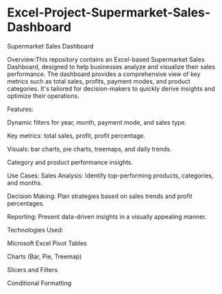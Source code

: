 # Excel-Project-Supermarket-Sales-Dashboard

Supermarket Sales Dashboard

Overview:This repository contains an Excel-based Supermarket Sales Dashboard, designed to help businesses analyze and visualize their sales performance. The dashboard provides a comprehensive view of key metrics such as total sales, profits, payment modes, and product categories. It's tailored for decision-makers to quickly derive insights and optimize their operations.



Features:

Dynamic filters for year, month, payment mode, and sales type.

Key metrics: total sales, profit, profit percentage.

Visuals: bar charts, pie charts, treemaps, and daily trends.

Category and product performance insights.




Use Cases:
Sales Analysis: Identify top-performing products, categories, and months.

Decision Making: Plan strategies based on sales trends and profit percentages.

Reporting: Present data-driven insights in a visually appealing manner.




Technologies Used:

Microsoft Excel
Pivot Tables

Charts (Bar, Pie, Treemap)

Slicers and Filters

Conditional Formatting



